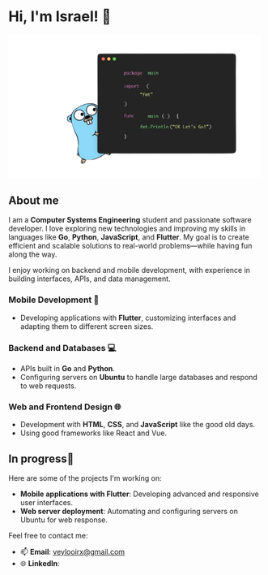 # Hi, I'm Israel! 👋

<img src="./go.png" alt="Go Gopher" width="500"/>

## About me

I am a **Computer Systems Engineering** student and passionate software developer. I love exploring new technologies and improving my skills in languages like **Go**, **Python**, **JavaScript**, and **Flutter**. 
My goal is to create efficient and scalable solutions to real-world problems—while having fun along the way.

I enjoy working on backend and mobile development, with experience in building interfaces, APIs, and data management.

### Mobile Development 📱
- Developing applications with **Flutter**, customizing interfaces and adapting them to different screen sizes.
  
### Backend and Databases 💻
- APIs built in **Go** and **Python**.
- Configuring servers on **Ubuntu** to handle large databases and respond to web requests.

### Web and Frontend Design 🌐
- Development with **HTML**, **CSS**, and **JavaScript** like the good old days. 
- Using good frameworks like React and Vue.

## In progress🚀

Here are some of the projects I'm working on:

- **Mobile applications with Flutter**: Developing advanced and responsive user interfaces.
- **Web server deployment**: Automating and configuring servers on Ubuntu for web response.

Feel free to contact me:

- 📫 **Email**: veylooirx@gmail.com
- 🌐 **LinkedIn**: 

